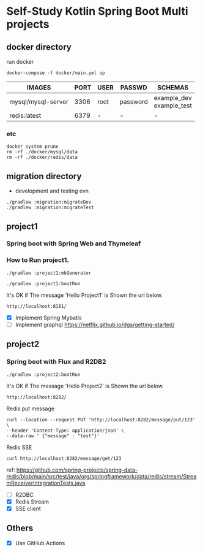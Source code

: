 # Self-Study Kotlin Spring Boot Multi projects 

## docker directory

run docker
```
docker-compose -f docker/main.yml up
```

| IMAGES | PORT | USER | PASSWD | SCHEMAS |
| - | - | - | - | - |
| mysql/mysql-server | 3306 | root | password | example_dev<br>example_test |
| redis:latest | 6379 | - | - | - |

### etc

```
docker system prune
rm -rf ./docker/mysql/data
rm -rf ./docker/redis/data
```
## migration directory

- development and testing evn
```
./gradlew :migration:migrateDev
./gradlew :migration:migrateTest
```

## project1 
### Spring boot with Spring Web and Thymeleaf

### How to Run project1.

```
./gradlew :project1:mbGenerator
```

```
./gradlew :project1:bootRun
```

It's OK if The message 'Hello Project1' is Shown the url below.
```
http://localhost:8181/
```

- [x] Implement Spring Mybatis
- [ ] Implement graphql
https://netflix.github.io/dgs/getting-started/

## project2
### Spring boot with Flux and R2DB2

```
./gradlew :project2:bootRun
```

It's OK if The message 'Hello Project2' is Shown the url below.
```
http://localhost:8282/
```

Redis put message
```
curl --location --request PUT 'http://localhost:8282/message/put/123' \
--header 'Content-Type: application/json' \
--data-raw ' {"message" : "test"}'
```

Redis SSE
```
curl http://localhost:8282/message/get/123
```
ref: https://github.com/spring-projects/spring-data-redis/blob/main/src/test/java/org/springframework/data/redis/stream/StreamReceiverIntegrationTests.java

- [ ] R2DBC
- [x] Redis Stream
- [x] SSE client

## Others

- [x] Use GitHub Actions